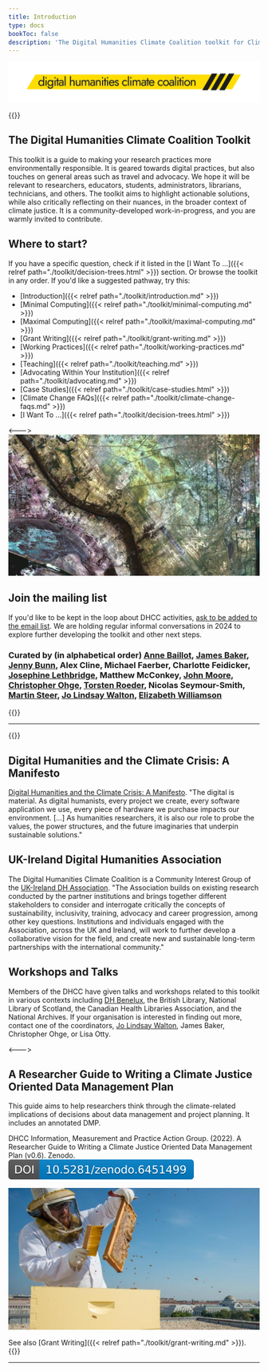 ```yaml
---
title: Introduction
type: docs
bookToc: false
description: 'The Digital Humanities Climate Coalition toolkit for Climate Justice in humanities research.'
---
```


![The Digital Humanities Climate Coalition](DCHH_FINAL_LOWER_CASE_HAZARD.png)


{{<columns>}}
  
## The Digital Humanities Climate Coalition Toolkit

This toolkit is a guide to making your research practices more environmentally responsible. It is geared towards digital practices, but also touches on general areas such as travel and advocacy. We hope it will be relevant to researchers, educators, students, administrators, librarians, technicians, and others. The toolkit aims to highlight actionable solutions, while also critically reflecting on their nuances, in the broader context of climate justice. It is a community-developed work-in-progress, and you are warmly invited to contribute.
  
## Where to start?

If you have a specific question, check if it listed in the [I Want To ...]({{< relref path="./toolkit/decision-trees.html" >}}) section. Or browse the toolkit in any order. If you'd like a suggested pathway, try this:

- [Introduction]({{< relref path="./toolkit/introduction.md" >}})
- [Minimal Computing]({{< relref path="./toolkit/minimal-computing.md" >}})
- [Maximal Computing]({{< relref path="./toolkit/maximal-computing.md" >}})
- [Grant Writing]({{< relref path="./toolkit/grant-writing.md" >}})
- [Working Practices]({{< relref path="./toolkit/working-practices.md" >}})
- [Teaching]({{< relref path="./toolkit/teaching.md" >}})
- [Advocating Within Your Institution]({{< relref path="./toolkit/advocating.md" >}})
- [Case Studies]({{< relref path="./toolkit/case-studies.html" >}})
- [Climate Change FAQs]({{< relref path="./toolkit/climate-change-faqs.md" >}})
- [I Want To ...]({{< relref path="./toolkit/decision-trees.html" >}})


<--->
[![aerial image of al-basrah](usgs-vbLuKHsYIE4-unsplash.jpg)](https://en.wikipedia.org/wiki/Basra#Climate)

  ## Join the mailing list
  
  If you'd like to be kept in the loop about DHCC activities, [ask to be added to the email list](mailto:cdcs@ed.ac.uk). We are holding regular informal conversations in 2024 to explore further developing the toolkit and other next steps.
  
  ### Curated by (in alphabetical order) [Anne Baillot](https://cv.archives-ouvertes.fr/annebaillot), [James Baker](https://www.southampton.ac.uk/people/5yrbp5/doctor-james-baker), [Jenny Bunn](https://www.nationalarchives.gov.uk/about/our-research-and-academic-collaboration/our-research-and-people/staff-profiles/jenny-bunn/), Alex Cline, Michael Faerber, Charlotte Feidicker, [Josephine Lethbridge](https://josephinelethbridge.com/), Matthew McConkey, [John Moore](https://www.nationalarchives.gov.uk/about/our-research-and-academic-collaboration/our-research-and-people/staff-profiles/john-moore/), [Christopher Ohge](https://christopherohge.com/), [Torsten Roeder](http://torstenroeder.de/), Nicolas Seymour-Smith, [Martin Steer](https://github.com/martysteer), [Jo Lindsay Walton](https://www.jolindsaywalton.com/), [Elizabeth Williamson](https://english.exeter.ac.uk/staff/ewilliamson/)
  
  {{</columns>}}

---

{{<columns>}}

## Digital Humanities and the Climate Crisis: A Manifesto

[Digital Humanities and the Climate Crisis: A Manifesto](https://dhc-barnard.github.io/envdh/). "The digital is material. As digital humanists, every project we create, every software application we use, every piece of hardware we purchase impacts our environment. [...] As humanities researchers, it is also our role to probe the values, the power structures, and the future imaginaries that underpin sustainable solutions."

## UK-Ireland Digital Humanities Association

The Digital Humanities Climate Coalition is a Community Interest Group of the [UK-Ireland DH Association](https://digitalhumanities-uk-ie.org/community-interest-groups/digital-humanities-climate-coalition/). "The Association builds on existing research conducted by the partner institutions and brings together different stakeholders to consider and interrogate critically the concepts of sustainability, inclusivity, training, advocacy and career progression, among other key questions. Institutions and individuals engaged with the Association, across the UK and Ireland, will work to further develop a collaborative vision for the field, and create new and sustainable long-term partnerships with the international community."

## Workshops and Talks

Members of the DHCC have given talks and workshops related to this toolkit in various contexts including [DH Benelux](https://sas-dhrh.github.io/dhcc-toolkit/toolkit/case-studies.html), the British Library, National Library of Scotland, the Canadian Health Libraries Association, and the National Archives. If your organisation is interested in finding out more, contact one of the coordinators, [Jo Lindsay Walton](mailto:j.c.walton@sussex.ac.uk), James Baker, Christopher Ohge, or Lisa Otty.

<--->

## A Researcher Guide to Writing a Climate Justice Oriented Data Management Plan

This guide aims to help researchers think through the climate-related implications of decisions about data management and project planning.  It includes an annotated DMP.

DHCC Information, Measurement and Practice Action Group. (2022). A Researcher Guide to Writing a Climate Justice Oriented Data Management Plan (v0.6). Zenodo. [![button](./zenodo.6451499.svg)](https://doi.org/10.5281/zenodo.6451499)

![Beekeeper](beekeeper.jpg)
  
See also [Grant Writing]({{< relref path="./toolkit/grant-writing.md" >}}).
{{</columns>}}

---

